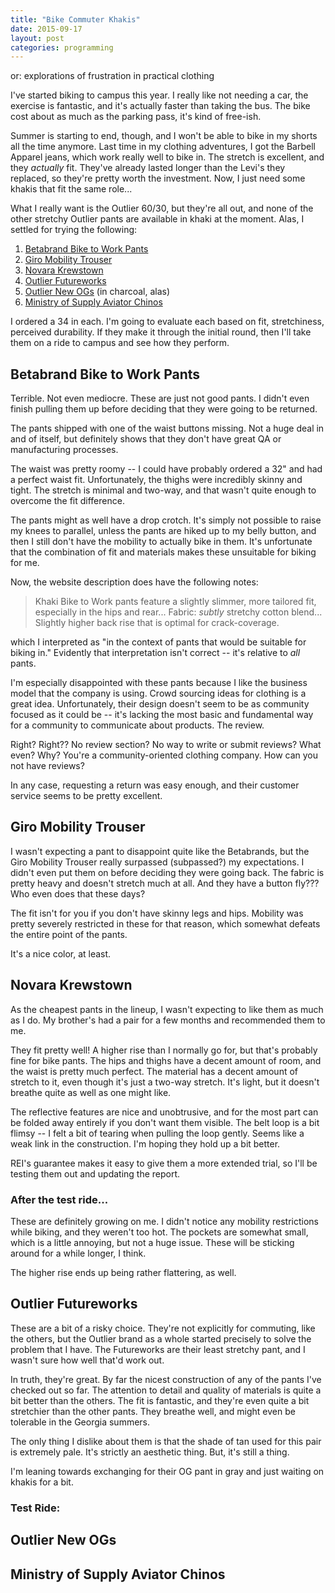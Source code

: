 ```yaml
---
title: "Bike Commuter Khakis"
date: 2015-09-17
layout: post
categories: programming
---
```


or: explorations of frustration in practical clothing

I've started biking to campus this year.
I really like not needing a car, the exercise is fantastic, and it's actually faster than taking the bus.
The bike cost about as much as the parking pass, it's kind of free-ish.

Summer is starting to end, though, and I won't be able to bike in my shorts all the time anymore.
Last time in my clothing adventures, I got the Barbell Apparel jeans, which work really well to bike in.
The stretch is excellent, and they *actually* fit.
They've already lasted longer than the Levi's they replaced, so they're pretty worth the investment.
Now, I just need some khakis that fit the same role...

What I really want is the Outlier 60/30, but they're all out, and none of the other stretchy Outlier pants are available in khaki at the moment.
Alas, I settled for trying the following:

1. [Betabrand Bike to Work Pants](https://www.betabrand.com/khaki-bike-to-work-pants.html)
2. [Giro Mobility Trouser](http://www.giro.com/us_en/m-mobility-trouser.html)
3. [Novara Krewstown](https://www.rei.com/product/877887/novara-krewstown-bike-pants-mens) 
4. [Outlier Futureworks](http://shop.outlier.cc/shop/retail/futureworks.html)
5. [Outlier New OGs](http://shop.outlier.cc/shop/retail/new-og.html) (in charcoal, alas)
6. [Ministry of Supply Aviator Chinos](http://ministryofsupply.com/products/aviator)

I ordered a 34 in each.
I'm going to evaluate each based on fit, stretchiness, perceived durability.
If they make it through the initial round, then I'll take them on a ride to campus and see how they perform.

## Betabrand Bike to Work Pants

Terrible.
Not even mediocre.
These are just not good pants.
I didn't even finish pulling them up before deciding that they were going to be returned.

The pants shipped with one of the waist buttons missing.
Not a huge deal in and of itself, but definitely shows that they don't have great QA or manufacturing processes.

The waist was pretty roomy -- I could have probably ordered a 32" and had a perfect waist fit.
Unfortunately, the thighs were incredibly skinny and tight.
The stretch is minimal and two-way, and that wasn't quite enough to overcome the fit difference.

The pants might as well have a drop crotch.
It's simply not possible to raise my knees to parallel, unless the pants are hiked up to my belly button, and then I still don't have the mobility to actually bike in them.
It's unfortunate that the combination of fit and materials makes these unsuitable for biking for me.

Now, the website description does have the following notes:

> Khaki Bike to Work pants feature a slightly slimmer, more tailored fit, especially in the hips and rear...
> Fabric: *subtly* stretchy cotton blend...
> Slightly higher back rise that is optimal for crack-coverage.

which I interpreted as "in the context of pants that would be suitable for biking in."
Evidently that interpretation isn't correct -- it's relative to *all* pants.

I'm especially disappointed with these pants because I like the business model that the company is using.
Crowd sourcing ideas for clothing is a great idea.
Unfortunately, their design doesn't seem to be as community focused as it could be -- it's lacking the most basic and fundamental way for a community to communicate about products.
The review.

Right? Right?? No review section?
No way to write or submit reviews? What even? Why?
You're a community-oriented clothing company. How can you not have reviews?

In any case, requesting a return was easy enough, and their customer service seems to be pretty excellent.

## Giro Mobility Trouser

I wasn't expecting a pant to disappoint quite like the Betabrands, but the Giro Mobility Trouser really surpassed (subpassed?) my expectations.
I didn't even put them on before deciding they were going back.
The fabric is pretty heavy and doesn't stretch much at all.
And they have a button fly???
Who even does that these days?

The fit isn't for you if you don't have skinny legs and hips.
Mobility was pretty severely restricted in these for that reason, which somewhat defeats the entire point of the pants.

It's a nice color, at least.

## Novara Krewstown

As the cheapest pants in the lineup, I wasn't expecting to like them as much as I do.
My brother's had a pair for a few months and recommended them to me.

They fit pretty well!
A higher rise than I normally go for, but that's probably fine for bike pants.
The hips and thighs have a decent amount of room, and the waist is pretty much perfect.
The material has a decent amount of stretch to it, even though it's just a two-way stretch.
It's light, but it doesn't breathe quite as well as one might like.

The reflective features are nice and unobtrusive, and for the most part can be folded away entirely if you don't want them visible.
The belt loop is a bit flimsy -- I felt a bit of tearing when pulling the loop gently.
Seems like a weak link in the construction.
I'm hoping they hold up a bit better.

REI's guarantee makes it easy to give them a more extended trial, so I'll be testing them out and updating the report.

### After the test ride...

These are definitely growing on me.
I didn't notice any mobility restrictions while biking, and they weren't too hot.
The pockets are somewhat small, which is a little annoying, but not a huge issue.
These will be sticking around for a while longer, I think.

The higher rise ends up being rather flattering, as well.

## Outlier Futureworks

These are a bit of a risky choice.
They're not explicitly for commuting, like the others, but the Outlier brand as a whole started precisely to solve the problem that I have.
The Futureworks are their least stretchy pant, and I wasn't sure how well that'd work out.

In truth, they're great.
By far the nicest construction of any of the pants I've checked out so far.
The attention to detail and quality of materials is quite a bit better than the others.
The fit is fantastic, and they're even quite a bit stretchier than the other pants.
They breathe well, and might even be tolerable in the Georgia summers.

The only thing I dislike about them is that the shade of tan used for this pair is extremely pale.
It's strictly an aesthetic thing.
But, it's still a thing.

I'm leaning towards exchanging for their OG pant in gray and just waiting on khakis for a bit.

### Test Ride:

## Outlier New OGs

## Ministry of Supply Aviator Chinos


